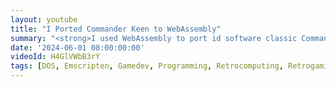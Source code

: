 ```yaml
---
layout: youtube
title: "I Ported Commander Keen to WebAssembly"
summary: "<strong>I used WebAssembly to port id software classic Commander Keen to the web browser</strong>. And you can play it in the browser <a href='/chocolatekeen' target='_blank'>here</a>!"
date: '2024-06-01 08:00:00:00'
videoId: H4GlVWbB3rY
tags: [DOS, Emscripten, Gamedev, Programming, Retrocomputing, Retrogaming, Videogames, Videos]
---
```


